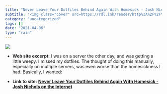 ```yaml
---
title: "Never Leave Your Dotfiles Behind Again With Homesick - Josh Nichols on the Internet"
subtitle: '<img class="cover" src=https://rdl.ink/render/http%3A%2F%2Ftechnicalpickles.com%2Fposts%2Fnever-leav...'
category: "uncategorized"
tags: []
date: "2021-04-06"
type: "rain"
---
```

<img class="cover" src=https://rdl.ink/render/http%3A%2F%2Ftechnicalpickles.com%2Fposts%2Fnever-leave-your-dotfiles-behind-again-with-homesick>



* **Web site excerpt:** I was on a server the other day, and was getting a little weepy. I missed my dotfiles. The thought of doing this manually, especially on multiple servers, was even worse than the homesickness I had. Basically, I wanted:

* **Link to site:** **[Never Leave Your Dotfiles Behind Again With Homesick - Josh Nichols on the Internet](http://technicalpickles.com/posts/never-leave-your-dotfiles-behind-again-with-homesick)**